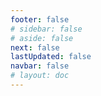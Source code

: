 ```yaml
---
footer: false
# sidebar: false
# aside: false
next: false
lastUpdated: false
navbar: false
# layout: doc
---
```


<script setup>
const chatPrompts = [
  { id: "49", text: "Golden Fish sitemap most popular links", category: "general" },
  { id: "49", text: "Golden Fish site. Most popular FAQ.", category: "general" },
  // Бизнес-услуги (первый блок)
  { id: "1", text: "Company registration in UAE", category: "business" },
  { id: "2", text: "Mainland company setup", category: "business" },
  { id: "3", text: "Free zone company registration", category: "business" },
  { id: "4", text: "Offshore company formation", category: "business" },
  { id: "5", text: "UAE freelance visa", category: "business" },
  { id: "6", text: "Dubai business license", category: "business" },
  { id: "7", text: "UAE trade license requirements", category: "business" },
  { id: "23", text: "UAE business setup", category: "business" },
  { id: "24", text: "Dubai free zones", category: "business" },
  { id: "25", text: "UAE company registration", category: "business" },
  { id: "26", text: "UAE freelance visa", category: "business" },
  
  // Визы и иммиграция
  { id: "8", text: "UAE Golden Visa application", category: "visa" },
  { id: "9", text: "UAE employment visa", category: "visa" },
  { id: "10", text: "Family visa sponsorship in UAE", category: "visa" },
  { id: "11", text: "Visa medical test requirements", category: "visa" },
  { id: "12", text: "UAE residency visa process", category: "visa" },
  { id: "27", text: "UAE visa requirements", category: "visa" },
  
  // Юридические и документы
  { id: "13", text: "Emirates ID application", category: "legal" },
  { id: "14", text: "UAE document attestation", category: "legal" },
  { id: "15", text: "Power of Attorney in UAE", category: "legal" },
  { id: "16", text: "UAE business contract review", category: "legal" },
  { id: "40", text: "Emirates ID renewal", category: "legal" },
  
  // Финансовые услуги
  { id: "17", text: "UAE corporate bank account", category: "finance" },
  { id: "18", text: "UAE tax registration (VAT)", category: "finance" },
  { id: "19", text: "Accounting services in UAE", category: "finance" },
  { id: "20", text: "UAE Economic Substance Regulations", category: "finance" },
  { id: "41", text: "UAE banking services", category: "finance" },
  
  // Недвижимость и услуги
  { id: "21", text: "UAE property investment", category: "property" },
  { id: "22", text: "Dubai office space rental", category: "property" },

  // Здравоохранение
  { id: "47", text: "UAE health insurance", category: "healthcare" },
  { id: "48", text: "Best hospitals in Dubai", category: "healthcare" },
  { id: "49", text: "Medical check-up UAE", category: "healthcare" },
  
  // Туризм и развлечения (в конце)
  { id: "28", text: "Dubai tourist attractions", category: "travel" },
  { id: "29", text: "Expo City Dubai", category: "attractions" },
  { id: "30", text: "Dubai Frame tickets", category: "attractions" },
  { id: "31", text: "Burj Khalifa tickets", category: "attractions" },
  { id: "32", text: "Museum of the Future", category: "attractions" },
  { id: "33", text: "Abu Dhabi Louvre", category: "attractions" },
  { id: "34", text: "Ferrari World Abu Dhabi", category: "attractions" },
  { id: "35", text: "Dubai Mall shopping", category: "shopping" },
]
</script>

<AIChat :prompts="chatPrompts" />
